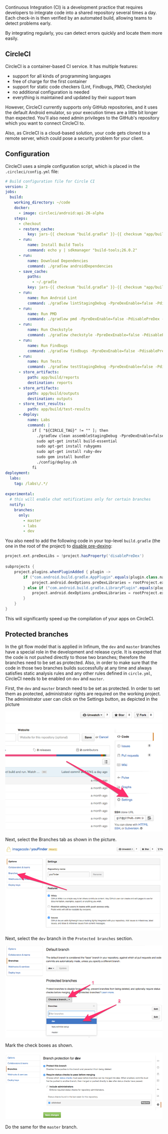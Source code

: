 Continuous Integration (CI) is a development practice that requires developers to integrate code into a shared repository several times a day. Each check-in is then verified by an automated build, allowing teams to detect problems early.

By integrating regularly, you can detect errors quickly and locate them more easily.

## CircleCI

CircleCI is a container-based CI service. It has multiple features:

* support for all kinds of programming languages
* free of charge for the first container
* support for static code checkers (Lint, Findbugs, PMD, Checkstyle)
* no additional configuration is needed
* everything is maintained and updated by their support team

However, CircleCI currently supports only GitHub repositories, and it uses the default Android emulator, so your execution times are a little bit longer than expected.  You'll also need admin privileges to the GitHub's repository which you want to connect CircleCI to.

Also, as CircleCI is a cloud-based solution, your code gets cloned to a remote server, which could pose a security problem for your client.

## Configuration

CircleCI uses a simple configuration script, which is placed in the `.circleci/config.yml` file:

```yml
# Build configuration file for Circle CI
version: 2
jobs:
  build:
    working_directory: ~/code
    docker:
      - image: circleci/android:api-26-alpha
    steps:
      - checkout
      - restore_cache:
          key: jars-{{ checksum "build.gradle" }}-{{ checksum "app/build.gradle" }}
      - run:
          name: Install Build Tools
          command: echo y | sdkmanager "build-tools;26.0.2"
      - run:
          name: Download Dependencies
          command: ./gradlew androidDependencies
      - save_cache:
          paths:
            - ~/.gradle
          key: jars-{{ checksum "build.gradle" }}-{{ checksum "app/build.gradle" }}
      - run:
          name: Run Android Lint
          command: ./gradlew lintStagingDebug -PpreDexEnable=false -PdisablePreDex --console=plain
      - run:
          name: Run PMD
          command: ./gradlew pmd -PpreDexEnable=false -PdisablePreDex --console=plain
      - run:
          name: Run Checkstyle
          command: ./gradlew checkstyle -PpreDexEnable=false -PdisablePreDex --console=plain
      - run:
          name: Run Findbugs
          command: ./gradlew findbugs -PpreDexEnable=false -PdisablePreDex --console=plain
      - run:
          name: Run Tests
          command: ./gradlew testStagingDebug -PpreDexEnable=false -PdisablePreDex --console=plain
      - store_artifacts:
          path: app/build/reports
          destination: reports
      - store_artifacts:
          path: app/build/outputs
          destination: outputs
      - store_test_results:
          path: app/build/test-results
      - deploy:
          name: Labs
          command: |
            if [ "${CIRCLE_TAG}" != "" ]; then
              ./gradlew clean assembleStagingDebug -PpreDexEnable=false -PdisablePreDex --console=plain
              sudo apt-get install build-essential
              sudo apt-get install rubygems
              sudo apt-get install ruby-dev
              sudo gem install bundler
              ./config/deploy.sh
            fi
deployment:
  labs:
    tag: /labs\/.*/

experimental:
  # this will enable chat notifications only for certain branches
  notify:
    branches:
      only:
        - master
        - labs
        - dev
```

You also need to add the following code in your top-level `build.gradle` (the one in the root of the project) to [disable pre-dexing](http://tools.android.com/tech-docs/new-build-system/tips#TOC-Improving-Build-Server-performance):

```gradle
project.ext.preDexLibs = !project.hasProperty('disablePreDex')

subprojects {
    project.plugins.whenPluginAdded { plugin ->
        if ("com.android.build.gradle.AppPlugin".equals(plugin.class.name)) {
            project.android.dexOptions.preDexLibraries = rootProject.ext.preDexLibs
        } else if ("com.android.build.gradle.LibraryPlugin".equals(plugin.class.name)) {
            project.android.dexOptions.preDexLibraries = rootProject.ext.preDexLibs
        }
    }
}
```

This will significantly speed up the compilation of your apps on CircleCI.

## Protected branches

In the git flow model that is applied in Infinum, the `dev` and `master` branches have a special role in the development and release cycle. It is expected that the code is not pushed directly to those two branches; therefore the branches need to be set as protected. Also, in order to make sure that the code in those two branches builds successfully at any time and always satisfies static analysis rules and any other rules defined in `circle.yml`, CircleCI needs to be enabled on `dev` and `master`.

First, the `dev` and `master` branch need to be set as protected. In order to set them as protected, administrator rights are required on the working project. The administrator user can click on the Settings button, as depicted in the picture

![Click on the Settings](/img/CI-protect-branch-click-setting.png)

Next, select the Branches tab as shown in the picture.

![Click on the Branches](/img/CI-protect-branch-click-branches.png)

Next, select the `dev` branch in the `Protected branches` section.

![Select the branch](/img/CI-protect-branch-select.png)

Mark the check boxes as shown.

![Mark check boxes](/img/CI-protect-branch-check.png)

Do the same for the `master` branch.
